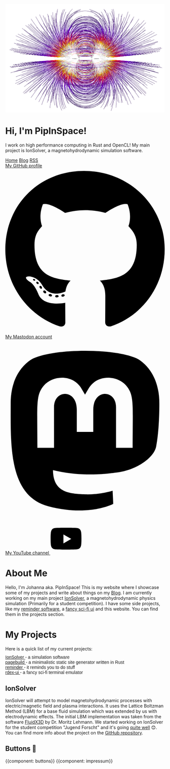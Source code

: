 <div class="main_body">
    <!--Main Body-->
    <div class="title-image">
        <img alt="Electric field lines of two point charges next to each other" src="img/TitleBackground.png" class="no-select">
        <h1>Hi, I'm PipInSpace!</h1>
        <p>I work on high performance computing in Rust and OpenCL! My main project is IonSolver, a
          magnetohydrodynamic simulation software.</p>
        <div class="title-links">
            <a href="index.html">Home</a>
            <a href="blog/blog.html">Blog</a>
            <a href="blog/rss.xml">RSS</a>
        </div>
        <div class="social_icons">
            <a href="https://github.com/PipInSpace">
                My GitHub profile
                <svg viewBox="0 0 496 512">
                    <path d="M165.9 397.4c0 2-2.3 3.6-5.2 3.6-3.3.3-5.6-1.3-5.6-3.6 0-2 2.3-3.6 5.2-3.6 3-.3 5.6 1.3 5.6 3.6zm-31.1-4.5c-.7 2 1.3 4.3 4.3 4.9 2.6 1 5.6 0 6.2-2s-1.3-4.3-4.3-5.2c-2.6-.7-5.5.3-6.2 2.3zm44.2-1.7c-2.9.7-4.9 2.6-4.6 4.9.3 2 2.9 3.3 5.9 2.6 2.9-.7 4.9-2.6 4.6-4.6-.3-1.9-3-3.2-5.9-2.9zM244.8 8C106.1 8 0 113.3 0 252c0 110.9 69.8 205.8 169.5 239.2 12.8 2.3 17.3-5.6 17.3-12.1 0-6.2-.3-40.4-.3-61.4 0 0-70 15-84.7-29.8 0 0-11.4-29.1-27.8-36.6 0 0-22.9-15.7 1.6-15.4 0 0 24.9 2 38.6 25.8 21.9 38.6 58.6 27.5 72.9 20.9 2.3-16 8.8-27.1 16-33.7-55.9-6.2-112.3-14.3-112.3-110.5 0-27.5 7.6-41.3 23.6-58.9-2.6-6.5-11.1-33.3 2.6-67.9 20.9-6.5 69 27 69 27 20-5.6 41.5-8.5 62.8-8.5s42.8 2.9 62.8 8.5c0 0 48.1-33.6 69-27 13.7 34.7 5.2 61.4 2.6 67.9 16 17.7 25.8 31.5 25.8 58.9 0 96.5-58.9 104.2-114.8 110.5 9.2 7.9 17 22.9 17 46.4 0 33.7-.3 75.4-.3 83.6 0 6.5 4.6 14.4 17.3 12.1C428.2 457.8 496 362.9 496 252 496 113.3 383.5 8 244.8 8zM97.2 352.9c-1.3 1-1 3.3.7 5.2 1.6 1.6 3.9 2.3 5.2 1 1.3-1 1-3.3-.7-5.2-1.6-1.6-3.9-2.3-5.2-1zm-10.8-8.1c-.7 1.3.3 2.9 2.3 3.9 1.6 1 3.6.7 4.3-.7.7-1.3-.3-2.9-2.3-3.9-2-.6-3.6-.3-4.3.7zm32.4 35.6c-1.6 1.3-1 4.3 1.3 6.2 2.3 2.3 5.2 2.6 6.5 1 1.3-1.3.7-4.3-1.3-6.2-2.2-2.3-5.2-2.6-6.5-1zm-11.4-14.7c-1.6 1-1.6 3.6 0 5.9 1.6 2.3 4.3 3.3 5.6 2.3 1.6-1.3 1.6-3.9 0-6.2-1.4-2.3-4-3.3-5.6-2z" />
                </svg>
            </a>
            <a href="https://mastodon.social/@pipinspace">
                My Mastodon account
                <svg xmlns="http://www.w3.org/2000/svg" viewBox="0 0 448 512">
                    <path d="M433 179.11c0-97.2-63.71-125.7-63.71-125.7-62.52-28.7-228.56-28.4-290.48 0 0 0-63.72 28.5-63.72 125.7 0 115.7-6.6 259.4 105.63 289.1 40.51 10.7 75.32 13 103.33 11.4 50.81-2.8 79.32-18.1 79.32-18.1l-1.7-36.9s-36.31 11.4-77.12 10.1c-40.41-1.4-83-4.4-89.63-54a102.54 102.54 0 0 1-.9-13.9c85.63 20.9 158.65 9.1 178.75 6.7 56.12-6.7 105-41.3 111.23-72.9 9.8-49.8 9-121.5 9-121.5zm-75.12 125.2h-46.63v-114.2c0-49.7-64-51.6-64 6.9v62.5h-46.33V197c0-58.5-64-56.6-64-6.9v114.2H90.19c0-122.1-5.2-147.9 18.41-175 25.9-28.9 79.82-30.8 103.83 6.1l11.6 19.5 11.6-19.5c24.11-37.1 78.12-34.8 103.83-6.1 23.71 27.3 18.4 53 18.4 175z" />
                </svg>
            </a>
            <a href="https://www.youtube.com/@pipinspace">
                My YouTube channel
                <svg xmlns="http://www.w3.org/2000/svg" x="0px" y="0px" width="100" height="100" viewBox="0 0 64 64"  style="transform: scale(130%);">
                    <path d="M53.527,17.427C55.714,19.677,56,23.252,56,32s-0.286,12.323-2.473,14.573C51.34,48.822,49.062,49,32,49	s-19.34-0.178-21.527-2.427C8.286,44.323,8,40.748,8,32s0.286-12.323,2.473-14.573S14.938,15,32,15S51.34,15.178,53.527,17.427z M27.95,39.417l12.146-7.038L27.95,25.451V39.417z"></path>
                </svg>  
            </a>
        </div>
    </div>

<h1>About Me</h1>
<p>
  Hello, I'm Johanna aka. PipInSpace! This is my website where I showcase some of my projects and write about things on my <a
    href="blog/blog">Blog</a>. I am currently working on my main project <a
    href="https://github.com/PipInSpace/IonSolver">IonSolver</a>, a magnetohydrodynamic physics simulation
  (Primarily for a student competition). I have some side projects, like my
  <a href="https://github.com/PipInSpace/reminder"> reminder software</a>, a
  <a href="https://github.com/PipInSpace/rdex-ui"> fancy sci-fi ui</a> and this website. You can find them in the
  projects section.
</p>
<h1>My Projects</h1>
<p style="margin-bottom: 10px;">Here is a quick list of my current projects:</p>
<div class="quote text-padding" style="font-family: 'Moderat Medium', sans-serif;">
  <a href="https://github.com/PipInSpace/IonSolver">IonSolver </a> - a simulation software<br>
  <a href="https://github.com/PipInSpace/pagebuild">pagebuild </a> - a minimalistic static site generator written in Rust<br>
  <a href="https://github.com/PipInSpace/reminder"> reminder  </a> - it reminds you to do stuff<br>
  <a href="https://github.com/PipInSpace/rdex-ui">  rdex-ui   </a> - a fancy sci-fi terminal emulator<br>
</div>
<h2>IonSolver</h2>
<p>
  IonSolver will attempt to model magnetohydrodynamic processes with electric/magnetic field and plasma interactions.
  It uses the Lattice Boltzman Method (LBM) for a base fluid simulation which was extended by us with electrodynamic
  effects. The initial LBM implementation was taken from the software <a href="https://github.com/ProjectPhysX/FluidX3D">FluidX3D</a>
  by Dr. Moritz Lehmann. We started working on IonSolver for the student competition "Jugend Forscht" and it's going <a href="blog/ionsolver-update">quite well</a> 😊.
  You can find more info about the project on the <a href="https://github.com/PipInSpace/IonSolver">GitHub repository</a>.
</p>
<h2>Buttons 💜</h2>
{{component: buttons}}
<div style="display: none;"><!--Mastodon Verification-->
  <a rel="me" href="https://mastodon.social/@pipinspace">Mastodon</a>
</div>
{{component: impressum}}

</div>
